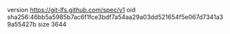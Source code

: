 version https://git-lfs.github.com/spec/v1
oid sha256:46bb5a5985b7ac6f1fce3bdf7a54aa29a03dd521654f5e067d7341a39a55427b
size 3644
